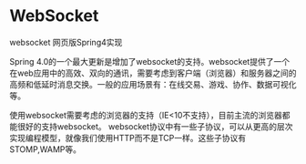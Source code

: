 # WebSocket
websocket 网页版Spring4实现


Spring 4.0的一个最大更新是增加了websocket的支持。websocket提供了一个在web应用中的高效、双向的通讯，需要考虑到客户端（浏览器）和服务器之间的高频和低延时消息交换。一般的应用场景有：在线交易、游戏、协作、数据可视化等。
 
使用websocket需要考虑的浏览器的支持（IE<10不支持），目前主流的浏览器都能很好的支持websocket。
websocket协议中有一些子协议，可以从更高的层次实现编程模型，就像我们使用HTTP而不是TCP一样。这些子协议有STOMP,WAMP等。
